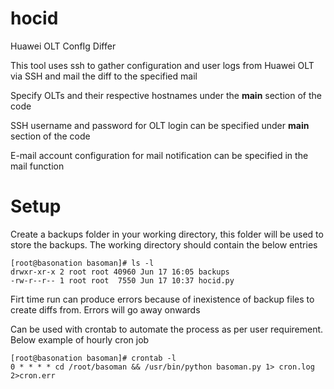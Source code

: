 # hocid
Huawei OLT ConfIg Differ

This tool uses ssh to gather configuration and user logs from Huawei OLT via SSH and mail the diff to the specified mail

Specify OLTs and their respective hostnames under the __main__ section of the code

SSH username and password for OLT login can be specified under  __main__ section of the code

E-mail account configuration for mail notification can be specified in the mail function

# Setup
Create a backups folder in your working directory, this folder will be used to store the backups. The working directory should contain the below entries

    [root@basonation basoman]# ls -l  
    drwxr-xr-x 2 root root 40960 Jun 17 16:05 backups  
    -rw-r--r-- 1 root root  7550 Jun 17 10:37 hocid.py


Firt time run can produce errors because of inexistence of backup files to create diffs from. Errors will go away onwards

Can be used with crontab to automate the process as per user requirement. Below example of hourly cron job

    [root@basonation basoman]# crontab -l  
    0 * * * * cd /root/basoman && /usr/bin/python basoman.py 1> cron.log 2>cron.err

